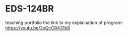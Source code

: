 # EDS-124BR
teaching portfolio 
the link to my explaination of program: https://youtu.be/2xQcCR431b8
